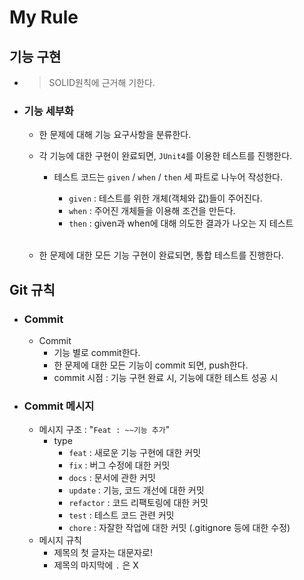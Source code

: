 # My Rule
## 기능 구현
- >SOLID원칙에 근거해 기한다.
- ### 기능 세부화
  - 한 문제에 대해 기능 요구사항을 분류한다.

  - 각 기능에 대한 구현이 완료되면, `JUnit4`를 이용한 테스트를 진행한다.
    - 테스트 코드는 `given` / `when` / `then` 세 파트로 나누어 작성한다.
      - `given` : 테스트를 위한 개체(객체와 값)들이 주어진다.
      - `when` : 주어진 개체들을 이용해 조건을 만든다.
      - `then` : given과 when에 대해 의도한 결과가 나오는 지 테스트
      
      <br/>
  - 한 문제에 대한 모든 기능 구현이 완료되면, 통합 테스트를 진행한다.

## Git 규칙
- ### Commit
  - Commit
      - 기능 별로 commit한다.
      - 한 문제에 대한 모든 기능이 commit 되면, push한다.
      - commit 시점 : 기능 구현 완료 시, 기능에 대한 테스트 성공 시

- ### Commit 메시지
  - 메시지 구조 :  "`Feat : ~~기능 추가`"
    - type
      - `feat` : 새로운 기능 구현에 대한 커밋
      - `fix` : 버그 수정에 대한 커밋
      - `docs` : 문서에 관한 커밋
      - `update` : 기능, 코드 개선에 대한 커밋
      - `refactor` : 코드 리팩토링에 대한 커밋
      - `test` : 테스트 코드 관련 커밋
      - `chore` : 자잘한 작업에 대한 커밋 (.gitignore 등에 대한 수정)
  - 메시지 규칙
    - 제목의 첫 글자는 대문자로!
    - 제목의 마지막에 `.` 은 X
